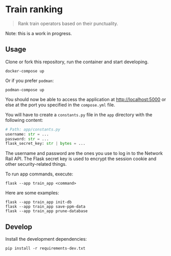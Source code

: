 # Train ranking

> Rank train operators based on their punctuality.

Note: this is a work in progress.

## Usage

Clone or fork this repository, run the container and start developing.

    docker-compose up

Or if you prefer `podman`:

    podman-compose up

You should now be able to access the application at [http://localhost:5000](http://localhost:5000) or else at the port you specified in the `compose.yml` file.

You will have to create a `constants.py` file in the `app` directory with the following content:

```python
# Path: app/constants.py
username: str = ...
password: str = ...
flask_secret_key: str | bytes = ...
```

The username and password are the ones you use to log in to the Network Rail API. The Flask secret key is used to encrypt the session cookie and other security-related things.

To run app commands, execute:

    flask --app train_app <command>

Here are some examples:

    flask --app train_app init-db
    flask --app train_app save-ppm-data
    flask --app train_app prune-database

## Develop

Install the development dependencies:

    pip install -r requirements-dev.txt
